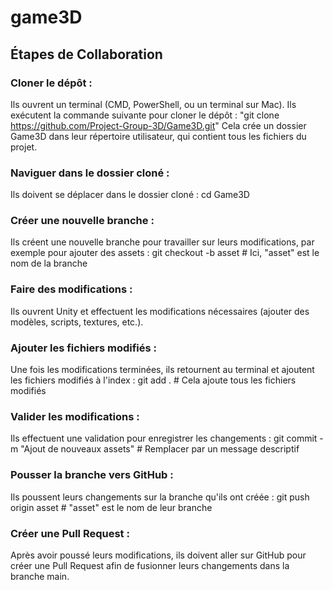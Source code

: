 # game3D
## Étapes de Collaboration

### Cloner le dépôt :
Ils ouvrent un terminal (CMD, PowerShell, ou un terminal sur Mac).
Ils exécutent la commande suivante pour cloner le dépôt :
"git clone https://github.com/Project-Group-3D/Game3D.git"
Cela crée un dossier Game3D dans leur répertoire utilisateur, qui contient tous les fichiers du projet.

### Naviguer dans le dossier cloné :
Ils doivent se déplacer dans le dossier cloné :
cd Game3D

### Créer une nouvelle branche :
Ils créent une nouvelle branche pour travailler sur leurs modifications, par exemple pour ajouter des assets :
git checkout -b asset  # Ici, "asset" est le nom de la branche

### Faire des modifications :
Ils ouvrent Unity et effectuent les modifications nécessaires (ajouter des modèles, scripts, textures, etc.).

### Ajouter les fichiers modifiés :
Une fois les modifications terminées, ils retournent au terminal et ajoutent les fichiers modifiés à l'index :
git add .  # Cela ajoute tous les fichiers modifiés

### Valider les modifications :
Ils effectuent une validation pour enregistrer les changements :
git commit -m "Ajout de nouveaux assets"  # Remplacer par un message descriptif

### Pousser la branche vers GitHub :
Ils poussent leurs changements sur la branche qu'ils ont créée :
git push origin asset  # "asset" est le nom de leur branche

### Créer une Pull Request :
Après avoir poussé leurs modifications, ils doivent aller sur GitHub pour créer une Pull Request afin de fusionner leurs changements dans la branche main.

